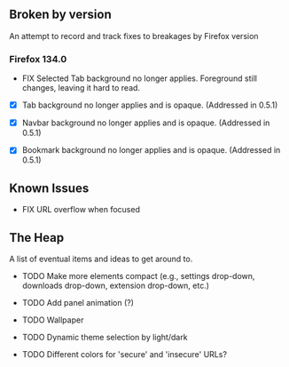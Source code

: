 ## Broken by version

An attempt to record and track fixes to breakages by Firefox version

### Firefox 134.0

- FIX Selected Tab background no longer applies. Foreground still changes, leaving it hard to read.
- [x] Tab background no longer applies and is opaque. (Addressed in 0.5.1)
- [x] Navbar background no longer applies and is opaque. (Addressed in 0.5.1)
- [x] Bookmark background no longer applies and is opaque. (Addressed in 0.5.1)


## Known Issues

- FIX URL overflow when focused

## The Heap

A list of eventual items and ideas to get around to.

- TODO Make more elements compact (e.g., settings drop-down, downloads drop-down, extension drop-down, etc.)

- TODO Add panel animation (?)
- TODO Wallpaper
- TODO Dynamic theme selection by light/dark
- TODO Different colors for 'secure' and 'insecure' URLs?
